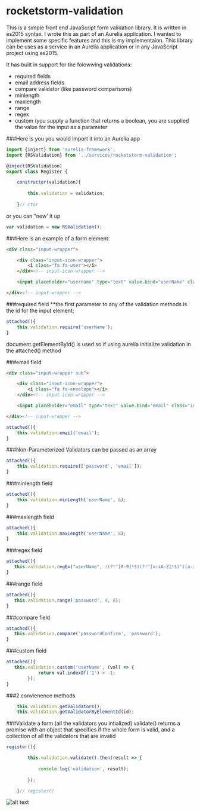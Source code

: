 # rocketstorm-validation

This is a simple front end JavaScript form validation library. It is written in es2015 syntax. I wrote this as part of an Aurelia
application. I wanted to implement some specific features and this is my implementaion. This library can be uses as a service in an
Aurelia application or in any JavaScript project using es2015.

It has built in support for the folowwing validations:
+ required fields
+ email address fields
+ compare validator (like password comparisons)
+ minlength
+ maxlength
+ range
+ regex
+ custom (you supply a function that returns a boolean, you are supplied the value for the input as a parameter

###Here is you you would import it into an Aurelia app
```javascript
import {inject} from 'aurelia-framework';
import {RSValidation} from '../services/rocketstorm-validation';

@inject(RSValidation)
export class Register {

    constructor(validation){
        
        this.validation = validation;   
        
    }// ctor
```
or you can "new' it up
```javascript
var validation = new RSValidation();
```

###Here is an example of a form element:

```html
<div class="input-wrapper">

    <div class="input-icon-wrapper">
        <i class="fa fa-user"></i>
    </div><!-- input-icon-wrapper -->

    <input placeholder="username" type="text" value.bind="userName" class="input" name="userName" id="userName" />

</div><!-- input-wrapper -->
```

###required field
**the first parameter to any of the validation methods is the id for the input element;

```javascript
attached(){
    this.validation.require('userName');            
}
```
document.getElementById() is used so if using aurelia initialize validation in the attached() method

###email field
```html
<div class="input-wrapper sub">

    <div class="input-icon-wrapper">
        <i class="fa fa-envelope"></i>
    </div><!-- input-icon-wrapper -->

    <input placeholder="email" type="text" value.bind="email" class="input" name="email" id="email" />

</div><!-- input-wrapper -->
```

```javascript
attached(){
    this.validation.email('email');
}
```

###Non-Parameterized Validators can be passed as an array
```javascript
attached(){
    this.validation.require(['password', 'email']);
}
```

###minlength field
```javascript
attached(){
    this.validation.minLength('userName', 6);
}
```

###maxlength field
```javascript
attached(){
    this.validation.maxLength('userName', 8);
}
```

###regex field
```javascript
attached(){
   this.validation.regEx("userName", /(?!^[0-9]*$)(?!^[a-zA-Z]*$)^([a-zA-Z0-9]{8,10})$/);
}
```

###range field
```javascript
attached(){
   this.validation.range('password', 4, 8);
}
```

###compare field
```javascript
attached(){
   this.validation.compare('passwordConfirm', 'password');
}
```

###custom field
```javascript
attached(){
   this.validation.custom('userName', (val) => {
            return val.indexOf('1') > -1;
        });
}
```

###2 convienence methods
```javascript
    this.validation.getValidators();
    this.validation.getValidatorByElementId(id);
```

###Validate a form (all the validators you intialized)
validate() returns a promise with an object that specifies if the whole form is valid, and a collection 
of all the validators that are invalid
```javascript
register(){

        this.validation.validate().then(result => {
        
            console.log('validation', result);
        
        });

    }// register()
```
![alt text](https://drive.google.com/file/d/0B0ox2BR3x6gQOXVqYWxEX0NHVE0/view "validation object")
